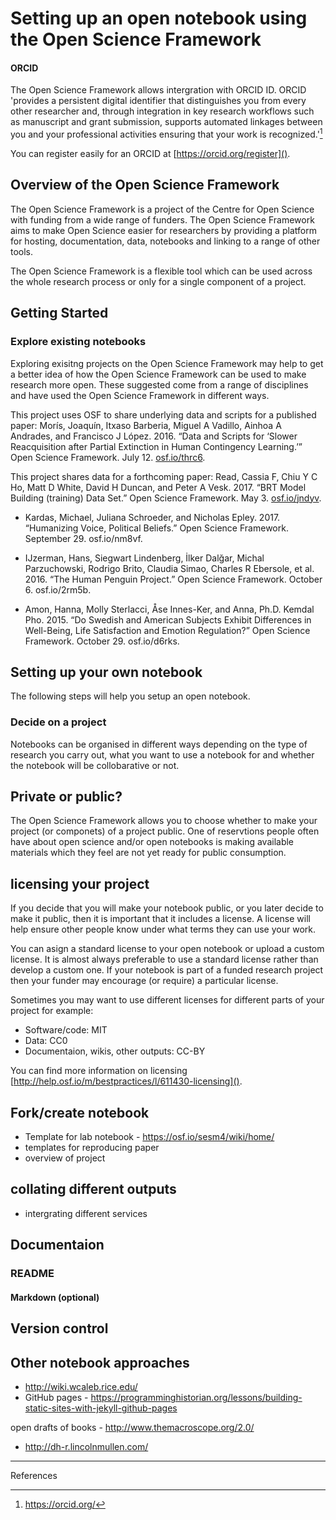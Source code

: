 # Setting up an open notebook using the Open Science Framework

#### ORCID

The Open Science Framework allows intergration with ORCID ID. ORCID 'provides a persistent digital identifier that distinguishes you from every other researcher and, through integration in key research workflows such as manuscript and grant submission, supports automated linkages between you and your professional activities ensuring that your work is recognized.'[^1]

You can register easily for an ORCID at [https://orcid.org/register]().

## Overview of the Open Science Framework

The Open Science Framework is a project of the Centre for Open Science with funding from a wide range of funders. The Open Science Framework aims to make Open Science easier for researchers by providing a platform for hosting, documentation, data, notebooks and linking to a range of other tools.

The Open Science Framework is a flexible tool which can be used across the whole research process or only for a single component of a project.


## Getting Started

### Explore existing notebooks

Exploring exisitng projects on the Open Science Framework may help to get a better idea of how the Open Science Framework can be used to make research more open. These suggested come from a range of disciplines and have used the Open Science Framework in different ways.


This project uses OSF to share underlying data and scripts for a published paper: Morís, Joaquín, Itxaso Barberia, Miguel A Vadillo, Ainhoa A Andrades, and Francisco J López. 2016. “Data and Scripts for ‘Slower Reacquisition after Partial Extinction in Human Contingency Learning.’” Open Science Framework. July 12. [osf.io/thrc6]().

This project shares data for a forthcoming paper: Read, Cassia F, Chiu Y C Ho, Matt D White, David H Duncan, and Peter A Vesk. 2017. “BRT Model Building (training) Data Set.” Open Science Framework. May 3. [osf.io/jndyv]().

- Kardas, Michael, Juliana Schroeder, and Nicholas Epley. 2017. “Humanizing Voice, Political Beliefs.” Open Science Framework. September 29. osf.io/nm8vf.
- IJzerman, Hans, Siegwart Lindenberg, İlker Dalğar, Michal Parzuchowski, Rodrigo Brito, Claudia Simao, Charles R Ebersole, et al. 2016. “The Human Penguin Project.” Open Science Framework. October 6. osf.io/2rm5b.

- Amon, Hanna, Molly Sterlacci, Åse Innes-Ker, and Anna, Ph.D. Kemdal Pho. 2015. “Do Swedish and American Subjects Exhibit Differences in Well-Being, Life Satisfaction and Emotion Regulation?” Open Science Framework. October 29. osf.io/d6rks.

## Setting up your own notebook
The following steps will help you setup an open notebook.

### Decide on a project
Notebooks can be organised in different ways depending on the type of research you carry out, what you want to use a notebook for and whether the notebook will be collobarative or not.

## Private or public?
The Open Science Framework allows you to choose whether to make your project (or componets) of a project public. One of reservtions people often have about open science and/or open notebooks is making available materials which they feel are not yet ready for public consumption.


## licensing your project
If you decide that you will make your notebook public, or you later decide to make it public, then it is important that it includes a license. A license will help ensure other people know under what terms they can use your work.

You can asign a standard license to your open notebook or upload a custom license. It is almost always preferable to use a standard license rather than develop a custom one. If your notebook is part of a funded research project then your funder may encourage (or require) a particular license. 

Sometimes you may want to use different licenses for different parts of your project for example:
- Software/code: MIT
- Data: CC0
- Documentaion, wikis, other outputs: CC-BY

You can find more information on licensing [http://help.osf.io/m/bestpractices/l/611430-licensing]().


## Fork/create notebook

- Template for lab notebook - https://osf.io/sesm4/wiki/home/
- templates for reproducing paper
- overview of project

## collating different outputs
- intergrating different services

## Documentaion


### README

#### Markdown (optional)


## Version control




## Other notebook approaches
- http://wiki.wcaleb.rice.edu/
- GitHub pages - https://programminghistorian.org/lessons/building-static-sites-with-jekyll-github-pages

open drafts of books - http://www.themacroscope.org/2.0/
- http://dh-r.lincolnmullen.com/

---
References  
[^1]: https://orcid.org/
